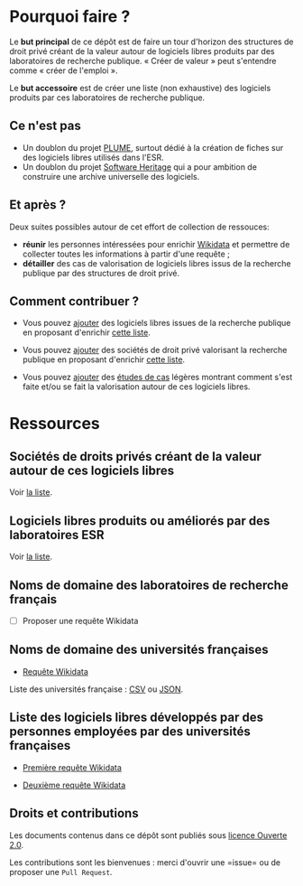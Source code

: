# Pourquoi faire ?

Le **but principal** de ce dépôt est de faire un tour d'horizon des
structures de droit privé créant de la valeur autour de logiciels
libres produits par des laboratoires de recherche publique.  « Créer
de valeur » peut s'entendre comme « créer de l'emploi ».

Le **but accessoire** est de créer une liste (non exhaustive) des
logiciels produits par ces laboratoires de recherche publique.

## Ce n'est pas

- Un doublon du projet [PLUME](https://projet-plume.org), surtout dédié à la création de fiches sur des logiciels libres utilisés dans l'ESR.
- Un doublon du projet [Software Heritage](https://www.softwareheritage.org) qui a pour ambition de construire une archive universelle des logiciels.

## Et après ?

Deux suites possibles autour de cet effort de collection de ressouces:

- **réunir** les personnes intéressées pour enrichir [Wikidata](https://www.wikidata.org) et permettre de collecter toutes les informations à partir d'une requête ;
- **détailler** des cas de valorisation de logiciels libres issus de
  la recherche publique par des structures de droit privé.

## Comment contribuer ?

- Vous pouvez [ajouter](https://github.com/bzg/logiciel-libre-esr/issues/new?assignees=&labels=&template=ajout-logiciel-libre-esr.md&title=) des logiciels libres issues de la recherche publique en proposant d'enrichir [cette liste](liste-ll-produits-esr.md).

- Vous pouvez [ajouter](https://github.com/bzg/logiciel-libre-esr/issues/new?assignees=&labels=&template=ajout-structure-privee.md&title=) des sociétés de droit privé valorisant la recherche publique en proposant d'enrichir [cette liste](liste-ll-produits-esr.md).

- Vous pouvez [ajouter](https://github.com/bzg/logiciel-libre-esr/issues/new?assignees=&labels=&template=ajout-etude-de-cas.md&title=) des [études de cas](etudes-de-cas.md) légères montrant comment s'est faite et/ou se fait la valorisation autour de ces logiciels libres.

# Ressources

## Sociétés de droits privés créant de la valeur autour de ces logiciels libres 

Voir [la liste](ecosysteme-valorisation-ll-esr.md).

## Logiciels libres produits ou améliorés par des laboratoires ESR

Voir [la liste](liste-ll-produits-esr.md).

## Noms de domaine des laboratoires de recherche français

- [ ] Proposer une requête Wikidata

## Noms de domaine des universités françaises

- [Requête Wikidata](https://query.wikidata.org/#SELECT%20%3Fitem%20%3FitemLabel%20%3Furl%0AWHERE%0A%20%20%20%20%7B%0A%20%20%20%20%3Fitem%20wdt%3AP31%20wd%3AQ3551775%20.%0A%20%20%20%20%3Fitem%20wdt%3AP856%20%3Furl%0A%20%20%20%20SERVICE%20wikibase%3Alabel%20%7B%20bd%3AserviceParam%20wikibase%3Alanguage%20%22%5BAUTO_LANGUAGE%5D%2Cfr%22%20%7D%0A%20%20%20%20%7D%0A)

Liste des universités française : [CSV](universites-francaises.csv) ou [JSON](universites-francaises.json).

## Liste des logiciels libres développés par des personnes employées par des universités françaises

* [Première requête Wikidata](https://query.wikidata.org/embed.html#SELECT%20DISTINCT%20%3Fitem%20%3FitemLabel%20%3Fdeveloper%20%3FdeveloperLabel%20WHERE%20%7B%0A%20%20SERVICE%20wikibase%3Alabel%20%7B%20bd%3AserviceParam%20wikibase%3Alanguage%20%22%5BAUTO_LANGUAGE%5D%2Cen%22.%20%7D%0A%20%20%3Fitem%20wdt%3AP31%2Fwdt%3AP279*%20wd%3AQ7397.%20%20%20%20%20%20%20%23%20Software...%0A%20%20%3Fitem%20wdt%3AP178%2Fwdt%3AP279*%20%3Fdeveloper.%20%20%20%20%23%20...developed%20by...%0A%20%20%7B%0A%20%20%20%20%3Fdeveloper%20wdt%3AP31%2Fwdt%3AP279*%20wd%3AQ31855.%20%23%20...a%20research%20institute%0A%20%20%20%20%3Fdeveloper%20wdt%3AP17%20wd%3AQ142.%20%20%20%20%20%20%20%20%20%20%20%20%20%23%20...in%20France.%0A%20%20%7D%20UNION%20%7B%0A%20%20%20%20%3Fdeveloper%20wdt%3AP749%20%3Fparent.%20%20%20%20%20%20%20%20%20%20%20%20%23%20...a%20child%20organisation%0A%20%20%20%20%3Fparent%20wdt%3AP31%2Fwdt%3AP279*%20wd%3AQ31855.%20%20%20%20%23%20...of%20a%20research%20institute%0A%20%20%20%20%3Fparent%20wdt%3AP17%20wd%3AQ142.%20%20%20%20%20%20%20%20%20%20%20%20%20%20%20%20%23%20...in%20France.%0A%20%20%7D%0A%20%20%0A%7D%0A)
- [Deuxième requête Wikidata](https://query.wikidata.org/#SELECT%20%3Flogiciel%20%3FlogicielLabel%20%3Fdeveloppeur%20%3FdevelopeurLabel%20%3Femployeur%20%3FemployeurLabel%0AWHERE%20%7B%0A%20%20%3Flogiciel%20%28wdt%3AP31%2Fwdt%3AP279%2a%29%20wd%3AQ341.%0A%20%20%3Flogiciel%20wdt%3AP178%20%3Fdeveloppeur.%0A%20%20%3Fdeveloppeur%20wdt%3AP108%20%3Femployeur.%0A%20%20%3Femployeur%20wdt%3AP17%20wd%3AQ142.%0A%20%20%3Femployeur%20%28wdt%3AP31%2Fwdt%3AP279%2a%29%20wd%3AQ3551775%20.%0A%20%20SERVICE%20wikibase%3Alabel%20%7B%20bd%3AserviceParam%20wikibase%3Alanguage%20%22%5BAUTO_LANGUAGE%5D%2Cfr%22%20%7D%0A%7D)

## Droits et contributions

Les documents contenus dans ce dépôt sont publiés sous [licence Ouverte 2.0](LICENSE.txt).

Les contributions sont les bienvenues : merci d'ouvrir une =issue= ou de proposer une `Pull Request`.
